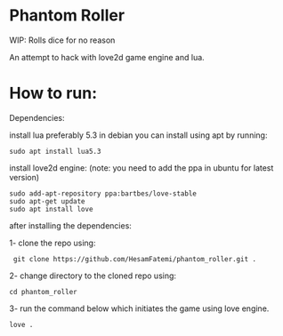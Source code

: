 # Phantom Roller
WIP: Rolls dice for no reason


An attempt to hack with love2d game engine and lua.

# How to run:

Dependencies: 

install lua preferably 5.3 in debian you can install using apt by running:
```
sudo apt install lua5.3
```

install love2d engine:
(note: you need to add the ppa in ubuntu for latest version)

```
sudo add-apt-repository ppa:bartbes/love-stable
sudo apt-get update
sudo apt install love
```

after installing the dependencies: 

1- clone the repo using:

```
 git clone https://github.com/HesamFatemi/phantom_roller.git .
```

2- change directory to the cloned repo using: 

```
cd phantom_roller
```

3- run the command below which initiates the game using love engine.

```
love .
```


